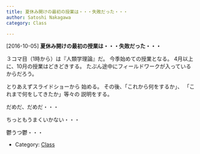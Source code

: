 ```yaml
---
title: 夏休み開けの最初の授業は・・・失敗だった・・・
author: Satoshi Nakagawa
category: Class

---
```


[2016-10-05] **夏休み開けの最初の授業は・・・失敗だった・・・** 

 ３コマ目（1時から）は『人類学理論』だ。
今季始めての授業となる。
4月以上に、10月の授業はどきどきする。
たぶん途中にフィールドワークが入っているからだろう。

<!--more-->

 とりあえずスライドショーから
始める。
その後、「これから何をするか」、
「これまで何をしてきたか」等々の
説明をする。

 だめだ、だめだ・・・

 ちっともうまくいかない・・・

 鬱うつ鬱・・・

- Category: [Class](https://merapano.github.io/categories.html#Class)


